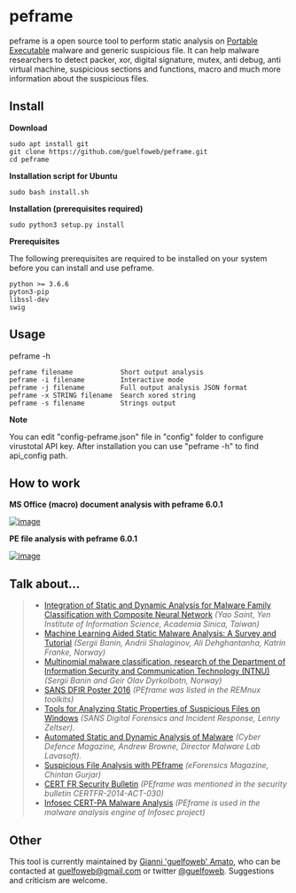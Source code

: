 peframe
=======

peframe is a open source tool to perform static analysis on [Portable
Executable](http://en.wikipedia.org/wiki/Portable_Executable) malware
and generic suspicious file. It can help malware researchers to detect
packer, xor, digital signature, mutex, anti debug, anti virtual machine,
suspicious sections and functions, macro and much more information about
the suspicious files.

Install
-------

**Download**

``` {.}
sudo apt install git
git clone https://github.com/guelfoweb/peframe.git
cd peframe
```

**Installation script for Ubuntu**

``` {.}
sudo bash install.sh
```

**Installation (prerequisites required)**

``` {.}
sudo python3 setup.py install
```

**Prerequisites**

The following prerequisites are required to be installed on your system
before you can install and use peframe.

``` {.}
python >= 3.6.6
pyton3-pip
libssl-dev
swig
```

Usage
-----

peframe -h

``` {.}
peframe filename            Short output analysis
peframe -i filename         Interactive mode
peframe -j filename         Full output analysis JSON format
peframe -x STRING filename  Search xored string
peframe -s filename         Strings output
```

**Note**

You can edit \"config-peframe.json\" file in \"config\" folder to
configure virustotal API key. After installation you can use \"peframe
-h\" to find api\_config path.

How to work
-----------

**MS Office (macro) document analysis with peframe 6.0.1**

[![image](https://asciinema.org/a/mbLd5dChz9iI8eOY15fC2423X.svg)](https://asciinema.org/a/mbLd5dChz9iI8eOY15fC2423X?autoplay=1)

**PE file analysis with peframe 6.0.1**

[![image](https://asciinema.org/a/P6ANqp0bHV0nFsuJDuqD7WQD7.svg)](https://asciinema.org/a/P6ANqp0bHV0nFsuJDuqD7WQD7?autoplay=1)

Talk about\...
--------------

> -   [Integration of Static and Dynamic Analysis for Malware Family
>     Classification with Composite Neural
>     Network](https://www.groundai.com/project/integration-of-static-and-dynamic-analysis-for-malware-family-classification-with-composite-neural-network/)
>     *(Yao Saint, Yen Institute of Information Science, Academia
>     Sinica, Taiwan)*
> -   [Machine Learning Aided Static Malware Analysis: A Survey and
>     Tutorial](https://www.researchgate.net/publication/324702503_Machine_Learning_Aided_Static_Malware_Analysis_A_Survey_and_Tutorial)
>     *(Sergii Banin, Andrii Shalaginov, Ali Dehghantanha, Katrin
>     Franke, Norway)*
> -   [Multinomial malware classification, research of the Department of
>     Information Security and Communication Technology
>     (NTNU)](https://www.sciencedirect.com/science/article/pii/S1742287618301956)
>     *(Sergii Banin and Geir Olav Dyrkolbotn, Norway)*
> -   [SANS DFIR Poster
>     2016](http://digital-forensics.sans.org/media/Poster_SIFT_REMnux_2016_FINAL.pdf)
>     *(PEframe was listed in the REMnux toolkits)*
> -   [Tools for Analyzing Static Properties of Suspicious Files on
>     Windows](http://digital-forensics.sans.org/blog/2014/03/04/tools-for-analyzing-static-properties-of-suspicious-files-on-windows)
>     *(SANS Digital Forensics and Incident Response, Lenny Zeltser).*
> -   [Automated Static and Dynamic Analysis of
>     Malware](http://www.cyberdefensemagazine.com/newsletters/august-2013/index.html#p=26)
>     *(Cyber Defence Magazine, Andrew Browne, Director Malware Lab
>     Lavasoft).*
> -   [Suspicious File Analysis with
>     PEframe](https://eforensicsmag.com/download/malware-analysis/)
>     *(eForensics Magazine, Chintan Gurjar)*
> -   [CERT FR Security
>     Bulletin](https://www.cert.ssi.gouv.fr/actualite/CERTFR-2014-ACT-030/)
>     *(PEframe was mentioned in the security bulletin
>     CERTFR-2014-ACT-030)*
> -   [Infosec CERT-PA Malware
>     Analysis](https://infosec.cert-pa.it/analyze/submission.html)
>     *(PEframe is used in the malware analysis engine of Infosec
>     project)*

Other
-----

This tool is currently maintained by [Gianni \'guelfoweb\'
Amato](http://guelfoweb.com/), who can be contacted at
<guelfoweb@gmail.com> or twitter
[\@guelfoweb](http://twitter.com/guelfoweb). Suggestions and criticism
are welcome.
